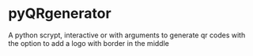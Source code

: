 # pyQRgenerator
A python scrypt, interactive or with arguments to generate qr codes with the option to add a logo with border in the middle
